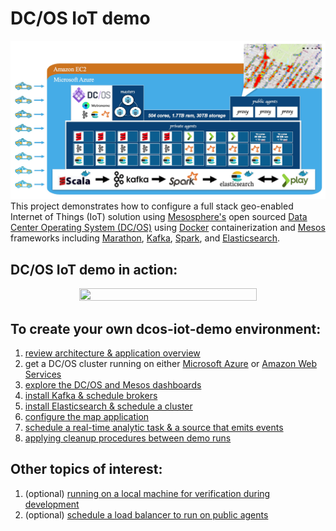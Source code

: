 # DC/OS IoT demo
<img src="images/00-overview/architecture.jpg"/>
This project demonstrates how to configure a full stack geo-enabled Internet of Things (IoT) solution using <a href="https://mesosphere.com/">Mesosphere's</a> open sourced <a href="https://dcos.io/">Data Center Operating System (DC/OS)</a> using <a href="https://www.docker.com/">Docker</a> containerization and <a href="http://mesos.apache.org/">Mesos</a> frameworks including <a href="https://mesosphere.github.io/marathon/">Marathon</a>, <a href="http://kafka.apache.org/">Kafka</a>, <a href="http://spark.apache.org/">Spark</a>, and <a href="http://elasticsearch.mesosframeworks.com/">Elasticsearch</a>.


## DC/OS IoT demo in action:
<center><a href="https://youtu.be/tOPmPIHuV-o"><img src="images/00-overview/dcos-iot-demo-screenshot.jpg" height="75%" width="75%" ></a></center>

## To create your own dcos-iot-demo environment:
1. <a href="docs/overview.md">review architecture & application overview</a><br>
2. get a DC/OS cluster running on either <a href="docs/acs-setup.md">Microsoft Azure</a> or <a href="docs/amazon-setup.md">Amazon Web Services</a><br>
3. <a href="docs/dcos-explore.md">explore the DC/OS and Mesos dashboards</a><br>
4. <a href="docs/kafka-setup.md">install Kafka & schedule brokers</a><br>
5. <a href="docs/es-setup.md">install Elasticsearch & schedule a cluster</a><br>
6. <a href="docs/map-setup.md">configure the map application</a><br>
7. <a href="docs/app-setup.md">schedule a real-time analytic task & a source that emits events</a><br>
8. <a href="docs/cleanup-demo.md">applying cleanup procedures between demo runs</a><br>

## Other topics of interest:
1. (optional) <a href="docs/other/running-local.md">running on a local machine for verification during development</a><br>
2. (optional) <a href="docs/marathon-lb-setup.md">schedule a load balancer to run on public agents</a><br>
